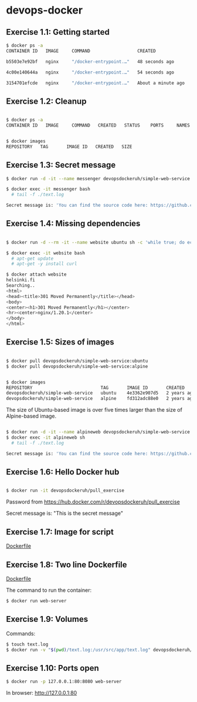 # devops-docker

## Exercise 1.1: Getting started

```bash
$ docker ps -a
CONTAINER ID   IMAGE     COMMAND                  CREATED              STATUS                      PORTS     NAMES

b5503e7e92bf   nginx     "/docker-entrypoint.…"   48 seconds ago       Exited (0) 19 seconds ago             compassionate_ellis

4c00e140644a   nginx     "/docker-entrypoint.…"   54 seconds ago       Exited (0) 12 seconds ago             thirsty_austin

3154701efcde   nginx     "/docker-entrypoint.…"   About a minute ago   Up 58 seconds               80/tcp    ecstatic_brahmagupta
```

## Exercise 1.2: Cleanup

```bash

$ docker ps -a
CONTAINER ID   IMAGE     COMMAND   CREATED   STATUS    PORTS     NAMES


$ docker images
REPOSITORY   TAG       IMAGE ID   CREATED   SIZE

```

## Exercise 1.3: Secret message

```bash
$ docker run -d -it --name messenger devopsdockeruh/simple-web-service:ubuntu

$ docker exec -it messenger bash
  # tail -f ./text.log

Secret message is: 'You can find the source code here: https://github.com/docker-hy'

```

## Exercise 1.4: Missing dependencies

```bash

$ docker run -d --rm -it --name website ubuntu sh -c 'while true; do echo "Input website:"; read website; echo "Searching.."; sleep 1; curl http://$website; done'

```

```bash
$ docker exec -it website bash
  # apt-get update
  # apt-get -y install curl

```

```bash
$ docker attach website
helsinki.fi
Searching..
<html>
<head><title>301 Moved Permanently</title></head>
<body>
<center><h1>301 Moved Permanently</h1></center>
<hr><center>nginx/1.20.1</center>
</body>
</html>
```

## Exercise 1.5: Sizes of images

```bash

$ docker pull devopsdockeruh/simple-web-service:ubuntu
$ docker pull devopsdockeruh/simple-web-service:alpine

```

```bash

$ docker images
REPOSITORY                          TAG       IMAGE ID       CREATED       SIZE
devopsdockeruh/simple-web-service   ubuntu    4e3362e907d5   2 years ago   83MB
devopsdockeruh/simple-web-service   alpine    fd312adc88e0   2 years ago   15.7MB

```

The size of Ubuntu-based image is over five times larger than the size of Alpine-based image.

```bash

$ docker run -d -it --name alpineweb devopsdockeruh/simple-web-service:alpine
$ docker exec -it alpineweb sh
  # tail -f ./text.log

Secret message is: 'You can find the source code here: https://github.com/docker-hy'
```

## Exercise 1.6: Hello Docker hub

```bash

$ docker run -it devopsdockeruh/pull_exercise

```

Password from https://hub.docker.com/r/devopsdockeruh/pull_exercise

Secret message is: "This is the secret message"

## Exercise 1.7: Image for script

[Dockerfile](/part1/Exercise-1_7/Dockerfile)


## Exercise 1.8: Two line Dockerfile

[Dockerfile](/part1/Exercise-1_8/Dockerfile)

The command to run the container: 
```bash
$ docker run web-server
```

## Exercise 1.9: Volumes

Commands:

```bash
$ touch text.log
$ docker run -v "$(pwd)/text.log:/usr/src/app/text.log" devopsdockeruh/simple-web-service
```
## Exercise 1.10: Ports open

```bash
$ docker run -p 127.0.0.1:80:8080 web-server
```
In browser:
http://127.0.0.1:80
